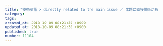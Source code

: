 ```yaml
---
title: "技術英語 > directly related to the main issue ／ 本題に直接関係がある 2014-01-25"
category: 
tags: 
created_at: 2018-10-09 08:21:30 +0900
updated_at: 2018-10-09 08:21:30 +0900
published: true
number: 11104
---
```



